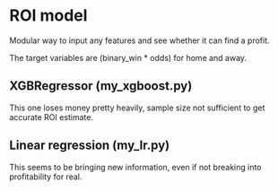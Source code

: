 # ROI model

Modular way to input any features and see whether it can find a profit.

The target variables are (binary_win * odds) for home and away.

## XGBRegressor (my_xgboost.py)

This one loses money pretty heavily, sample size not sufficient to get accurate ROI estimate.

## Linear regression (my_lr.py)

This seems to be bringing new information, even if not breaking into profitability for real.
